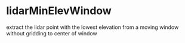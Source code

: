 # lidarMinElevWindow
extract the lidar point with the lowest elevation from a moving window without gridding to center of window

